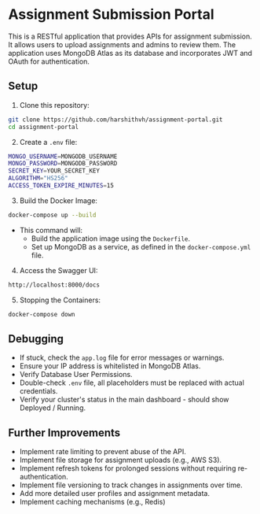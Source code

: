 # Assignment Submission Portal

This is a RESTful application that provides APIs for assignment submission. It allows users to upload assignments and admins to review them. The application uses MongoDB Atlas as its database and incorporates JWT and OAuth for authentication.

## Setup

1. Clone this repository:

```bash 
git clone https://github.com/harshithvh/assignment-portal.git
cd assignment-portal
```

2. Create a `.env` file:
```bash
MONGO_USERNAME=MONGODB_USERNAME
MONGO_PASSWORD=MONGODB_PASSWORD
SECRET_KEY=YOUR_SECRET_KEY
ALGORITHM="HS256"
ACCESS_TOKEN_EXPIRE_MINUTES=15
```

3. Build the Docker Image:
```bash 
docker-compose up --build
```

- This command will:
  - Build the application image using the `Dockerfile`.
  - Set up MongoDB as a service, as defined in the `docker-compose.yml` file.

4. Access the Swagger UI:
```bash 
http://localhost:8000/docs
```

5. Stopping the Containers:
```bash 
docker-compose down
```

## Debugging

- If stuck, check the `app.log` file for error messages or warnings.
- Ensure your IP address is whitelisted in MongoDB Atlas.
- Verify Database User Permissions.
- Double-check `.env` file, all placeholders must be replaced with actual credentials.
- Verify your cluster's status in the main dashboard - should show Deployed / Running.

## Further Improvements

- Implement rate limiting to prevent abuse of the API.
- Implement file storage for assignment uploads (e.g., AWS S3).
- Implement refresh tokens for prolonged sessions without requiring re-authentication.
- Implement file versioning to track changes in assignments over time.
- Add more detailed user profiles and assignment metadata.
- Implement caching mechanisms (e.g., Redis)